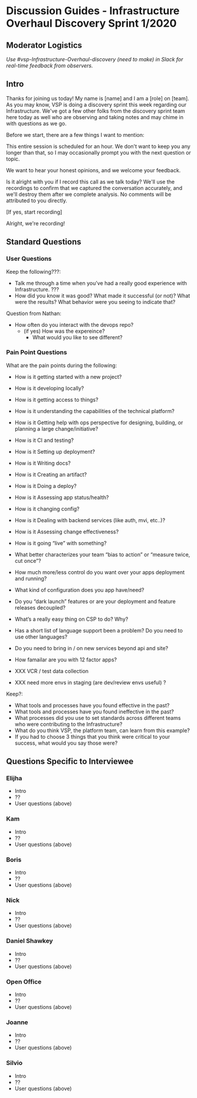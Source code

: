 # Discussion Guides - Infrastructure Overhaul Discovery Sprint 1/2020

## Moderator Logistics
_Use #vsp-Infrastructure-Overhaul-discovery (need to make) in Slack for real-time feedback from observers._

## Intro
Thanks for joining us today! My name is [name] and I am a [role] on [team]. As you may know, VSP is doing a discovery sprint this week regarding our Infrastructure. We've got a few other folks from the discovery sprint team here today as well who are observing and taking notes and may chime in with questions as we go.

Before we start, there are a few things I want to mention: 

This entire session is scheduled for an hour. We don't want to keep you any longer than that, so I may occasionally prompt you with the next question or topic. 

We want to hear your honest opinions, and we welcome your feedback. 

Is it alright with you if I record this call as we talk today? We'll use the recordings to confirm that we captured the conversation accurately, and we'll destroy them after we complete analysis. No comments will be attributed to you directly. 

[If yes, start recording]

Alright, we're recording!

## Standard Questions 

### User Questions
Keep the following???: 
- Talk me through a time when you’ve had a really good experience with Infrastructure. ???
- How did you know it was good? What made it successful (or not)? What were the results? What behavior were you seeing to indicate that?

Question from Nathan:
- How often do you interact with the devops repo?
   - (if yes) How was the expereince? 
      - What would you like to see different?

### Pain Point Questions
What are the pain points during the following: 
- How is it getting started with a new project?
- How is it developing locally?
- How is it getting access to things?
- How is it understanding the capabilities of the technical platform?
- How is it Getting help with ops perspective for designing, building, or planning a large change/initiative?
- How is it CI and testing?
- How is it Setting up deployment?
- How is it Writing docs?
- How is it Creating an artifact?
- How is it Doing a deploy?
- How is it Assessing app status/health?
- How is it changing config?
- How is it Dealing with backend services (like auth, mvi, etc..)?
- How is it Assessing change effectiveness?
- How is it going “live” with something?

- What better characterizes your team “bias to action” or “measure twice, cut once”?
- How much more/less control do you want over your apps deployment and running?
- What kind of configuration does you app have/need?
- Do you “dark launch” features or are your deployment and feature releases decoupled?
- What’s a really easy thing on CSP to do?  Why?
- Has a short list of language support been a problem?  Do you need to use other languages?
- Do you need to bring in / on new services beyond api and site?
- How famailar are you with 12 factor apps?
- XXX VCR / test data collection
- XXX need more envs in staging (are dev/review envs useful) ?

Keep?:
- What tools and processes have you found effective in the past?
- What tools and processes have you found ineffective in the past? 
- What processes did you use to set standards across different teams who were contributing to the Infrastructure?
- What do you think VSP, the platform team, can learn from this example? 
- If you had to choose 3 things that you think were critical to your success, what would you say those were?


## Questions Specific to Interviewee

### Elijha 
- Intro
- ??
- User questions (above)

### Kam
- Intro
- ??
- User questions (above)

### Boris
- Intro
- ??
- User questions (above)

### Nick
- Intro
- ??
- User questions (above)

### Daniel Shawkey
- Intro
- ??
- User questions (above)

### Open Office
- Intro
- ??
- User questions (above)

### Joanne 
- Intro
- ??
- User questions (above)

### Silvio 
- Intro
- ??
- User questions (above)

